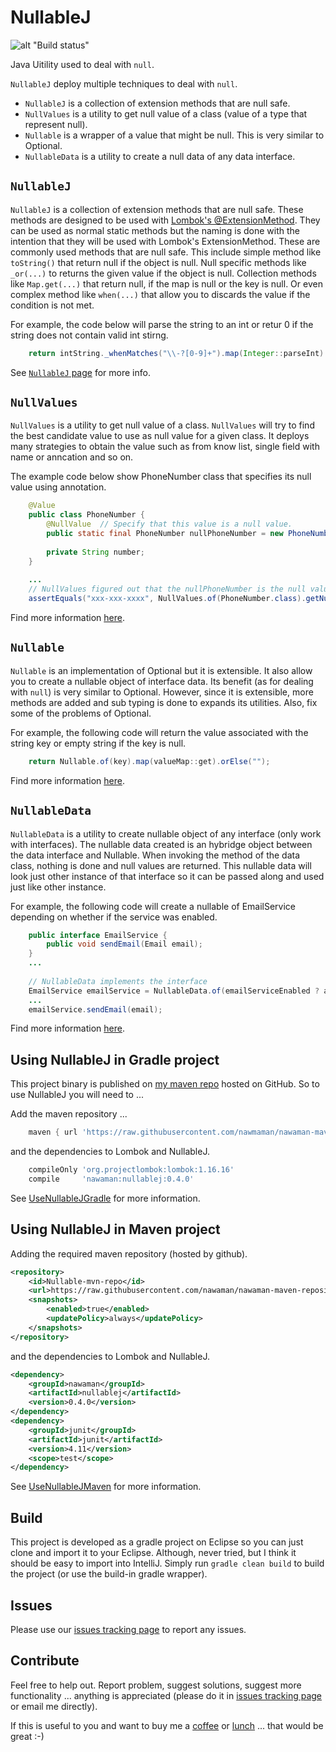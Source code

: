 # NullableJ

![alt "Build status"](https://travis-ci.org/NawaMan/NullableJ.svg?branch=master)

Java Uitility used to deal with `null`.

`NullableJ` deploy multiple techniques to deal with `null`.
* `NullableJ` is a collection of extension methods that are null safe.
* `NullValues` is a utility to get null value of a class (value of a type that represent null).
* `Nullable` is a wrapper of a value that might be null. This is very similar to Optional.
* `NullableData` is a utility to create a null data of any data interface.

## `NullableJ`
`NullableJ` is a collection of extension methods that are null safe.
These methods are designed to be used with [Lombok's @ExtensionMethod](https://dzone.com/articles/lomboks-extension-methods).
They can be used as normal static methods but the naming is done with the intention that they will be used with Lombok's ExtensionMethod.
These are commonly used methods that are null safe.
This include simple method like `toString()` that return null if the object is null.
Null specific methods like `_or(...)` to returns the given value if the object is null.
Collection methods like `Map.get(...)` that return null, if the map is null or the key is null.
Or even complex method like `when(...)` that allow you to discards the value if the condition is not met.

For example, the code below will parse the string to an int or retur 0 if the string does not contain valid int stirng.
```java
	return intString._whenMatches("\\-?[0-9]+").map(Integer::parseInt).orElse(0);
```
See [`NullableJ` page](https://github.com/NawaMan/NullableJ/blob/master/docs/NullableJ.md) for more info.

## `NullValues`
`NullValues` is a utility to get null value of a class.
`NullValues` will try to find the best candidate value to use as null value for a given class.
It deploys many strategies to obtain the value such as from know list, single field with name or anncation and so on.

The example code below show PhoneNumber class that specifies its null value using annotation.
```java
	@Value
	public class PhoneNumber {
		@NullValue	// Specify that this value is a null value.
		public static final PhoneNumber nullPhoneNumber = new PhoneNumber("xxx-xxx-xxxx");
		
		private String number;
	}
	
	...
	// NullValues figured out that the nullPhoneNumber is the null value of the type.
	assertEquals("xxx-xxx-xxxx", NullValues.of(PhoneNumber.class).getNumber());
```

Find more information [here](https://github.com/NawaMan/NullableJ/blob/master/docs/NullValues.md).

## `Nullable`
`Nullable` is an implementation of Optional but it is extensible.
It also allow you to create a nullable object of interface data.
Its benefit (as for dealing with `null`) is very similar to Optional.
However, since it is extensible,
  more methods are added and sub typing is done to expands its utilities.
Also, fix some of the problems of Optional.

For example, the following code will return the value associated with the string key or empty string if the key is null.
```java
	return Nullable.of(key).map(valueMap::get).orElse("");
```
Find more information [here](https://github.com/NawaMan/NullableJ/blob/master/docs/Nullable.md).

## `NullableData`
`NullableData` is a utility to create nullable object of any interface (only work with interfaces).
The nullable data created is an hybridge object between the data interface and Nullable.
When invoking the method of the data class, nothing is done and null values are returned.
This nullable data will look just other instance of that interface so it can be passed along and used just like other instance.

For example, the following code will create a nullable of EmailService depending on whether if the service was enabled.
```java
	public interface EmailService {
		public void sendEmail(Email email);
	}
	...
	
	// NullableData implements the interface 
	EmailService emailService = NullableData.of(emailServiceEnabled ? actualEmailService : null, EmailService.class);
	...
	emailService.sendEmail(email);
```
Find more information [here](https://github.com/NawaMan/NullableJ/blob/master/docs/NullableData.md).


## Using NullableJ in Gradle project

This project binary is published on [my maven repo](https://github.com/NawaMan/nawaman-maven-repository) hosted on GitHub. So to use NullableJ you will need to ...

Add the maven repository ...

```Groovy
    maven { url 'https://raw.githubusercontent.com/nawmaman/nawaman-maven-repository/master/' }
```

and the dependencies to Lombok and NullableJ.

```Groovy
    compileOnly 'org.projectlombok:lombok:1.16.16'
    compile     'nawaman:nullablej:0.4.0'
```

See [UseNullableJGradle](https://github.com/NawaMan/UseNullableJGradle) for more information.

## Using NullableJ in Maven project

Adding the required maven repository (hosted by github).

```xml
<repository>
	<id>Nullable-mvn-repo</id>
	<url>https://raw.githubusercontent.com/nawaman/nawaman-maven-repository/master/</url>
	<snapshots>
		<enabled>true</enabled>
		<updatePolicy>always</updatePolicy>
	</snapshots>
</repository>
```

and the dependencies to Lombok and NullableJ.

```xml
<dependency>
	<groupId>nawaman</groupId>
	<artifactId>nullablej</artifactId>
	<version>0.4.0</version>
</dependency>
<dependency>
	<groupId>junit</groupId>
	<artifactId>junit</artifactId>
	<version>4.11</version>
	<scope>test</scope>
</dependency>
```

See [UseNullableJMaven](https://github.com/NawaMan/UseNullableJMaven) for more information.

## Build

This project is developed as a gradle project on Eclipse
  so you can just clone and import it to your Eclipse.
Although, never tried, but I think it should be easy to import into IntelliJ.
Simply run `gradle clean build` to build the project (or use the build-in gradle wrapper).

## Issues

Please use our [issues tracking page](https://github.com/NawaMan/NullableJ/issues) to report any issues.

## Contribute

Feel free to help out.
Report problem, suggest solutions, suggest more functionality ... anything is appreciated (please do it in [issues tracking page](https://github.com/NawaMan/NullableJ/issues) or email me directly).

If this is useful to you and want to buy me a [coffee](https://www.paypal.me/NawaMan/2.00)
 or [lunch](https://www.paypal.me/NawaMan/10.00) ... that would be great :-)

